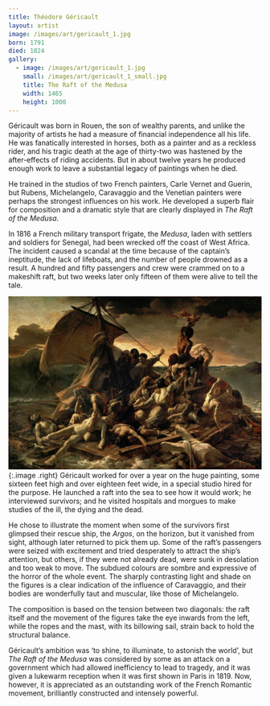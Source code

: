 ```yaml
---
title: Théodore Géricault
layout: artist
image: /images/art/gericault_1.jpg
born: 1791
died: 1824
gallery:
  - image: /images/art/gericault_1.jpg
    small: /images/art/gericault_1_small.jpg
    title: The Raft of the Medusa
    width: 1465
    height: 1000
---
```


Géricault was born in Rouen, the son of wealthy parents, and unlike the
majority of artists he had a measure of financial independence all his life. He
was fanatically interested in horses, both as a painter and as a reckless
rider, and his tragic death at the age of thirty-two was hastened by the
after-effects of riding accidents. But in about twelve years he produced enough
work to leave a substantial legacy of paintings when he died.

He trained in the studios of two French painters, Carle Vernet and Guerin, but
Rubens, Michelangelo, Caravaggio and the Venetian painters were perhaps the
strongest influences on his work. He developed a superb flair for composition
and a dramatic style that are clearly displayed in _The Raft of the Medusa_.

In 1816 a French military transport frigate, the _Medusa_, laden with settlers
and soldiers for Senegal, had been wrecked off the coast of West Africa. The
incident caused a scandal at the time because of the captain’s ineptitude, the
lack of lifeboats, and the number of people drowned as a result. A hundred and
fifty passengers and crew were crammed on to a makeshift raft, but two weeks
later only fifteen of them were alive to tell the tale.

![The Raft of the Medusa](/images/art/gericault_1.jpg){:.image .right}
Géricault worked for over a year on the huge painting, some sixteen feet high
and over eighteen feet wide, in a special studio hired for the purpose. He
launched a raft into the sea to see how it would work; he interviewed
survivors; and he visited hospitals and morgues to make studies of the ill, the
dying and the dead.

He chose to illustrate the moment when some of the survivors first glimpsed
their rescue ship, the _Argos_, on the horizon, but it vanished from sight,
although later returned to pick them up. Some of the raft’s passengers were
seized with excitement and tried desperately to attract the ship’s attention,
but others, if they were not already dead, were sunk in desolation and too weak
to move. The subdued colours are sombre and expressive of the horror of the
whole event. The sharply contrasting light and shade on the figures is a clear
indication of the influence of Caravaggio, and their bodies are wonderfully
taut and muscular, like those of Michelangelo.

The composition is based on the tension between two diagonals: the raft itself
and the movement of the figures take the eye inwards from the left, while the
ropes and the mast, with its billowing sail, strain back to hold the structural
balance.

Géricault’s ambition was ‘to shine, to illuminate, to astonish the world’, but
_The Raft of the Medusa_ was considered by some as an attack on a government
which had allowed inefficiency to lead to tragedy, and it was given a
lukewarm reception when it was first shown in Paris in 1819. Now, however, it
is appreciated as an outstanding work of the French Romantic movement,
brilliantly constructed and intensely powerful.
